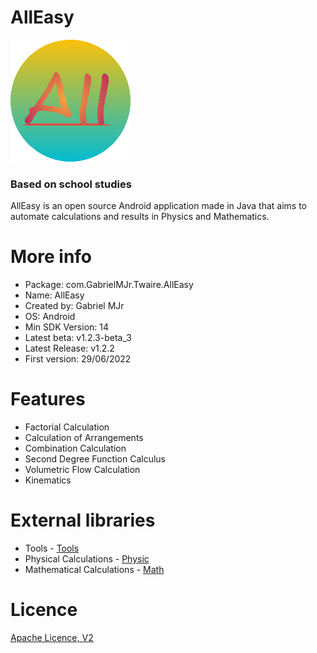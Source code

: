 # AllEasy

![AllEasy](https://raw.githubusercontent.com/gabrielmjr/AllEasy/master/app/src/main/res/mipmap-xxxhdpi/ic_launcher_round.png)
### Based on school studies

AllEasy is an open source Android application made in Java that aims to automate calculations and results in Physics and Mathematics.



# **More info**
- Package: com.GabrielMJr.Twaire.AllEasy
- Name: AllEasy
- Created by: Gabriel MJr
- OS: Android
- Min SDK Version: 14
- Latest beta: v1.2.3-beta_3
- Latest Release: v1.2.2
- First version: 29/06/2022


# **Features**
- Factorial Calculation
- Calculation of Arrangements
- Combination Calculation
- Second Degree Function Calculus
- Volumetric Flow Calculation
- Kinematics


# **External libraries**
- Tools - [Tools](https://gitHub.com/gabrielmjr/Tools)
- Physical Calculations - [Physic](https://github.com/gabrielmjr/Physic)
- Mathematical Calculations - [Math](https://gitHub.com/gabrielmjr/Math)


# Licence
[Apache Licence, V2](https://www.apache.org/licenses/LICENSE-2.0)
